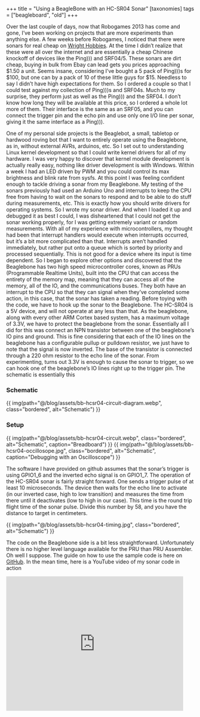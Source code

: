 +++
title = "Using a BeagleBone with an HC-SR04 Sonar"
[taxonomies]
tags = ["beagleboard", "old"]
+++

Over the last couple of days, now that Robogames 2013 has come and gone, I’ve been working on projects that are more experiments than anything else.  A few weeks before Robogames, I noticed that there were sonars for real cheap on [Wright Hobbies](https://www.wrighthobbies.com/).  At the time I didn’t realize that these were all over the internet and are essentially a cheap Chinese knockoff of devices like the Ping))) and SRF04/5.  These sonars are dirt cheap, buying in bulk from Ebay can lead gets you prices approaching $1.50 a unit.  Seems insane, considering I’ve bought a 5 pack of Ping)))s for $100, but one can by a pack of 10 of these little guys for $15.  Needless to say I didn’t have high expectations for them.  So I ordered a couple so that I could test against my collection of Ping)))s and SRF04s.  Much to my surprise, they perform just as well as the Ping))) and the SRF04.  I don’t know how long they will be available at this price, so I ordered a whole lot more of them.  Their interface is the same as an SRF05, and you can connect the trigger pin and the echo pin and use only one I/O line per sonar, giving it the same interface as a Ping))).

One of my personal side projects is the Beaglebot, a small, tabletop or hardwood roving bot that I want to entirely operate using the Beaglebone, as in, without external AVRs, arduinos, etc.  So I set out to understanding Linux kernel development so that I could write kernel drivers for all of my hardware.  I was very happy to discover that kernel module development is actually really easy, nothing like driver development is with Windows.  Within a week I had an LED driven by PWM and you could control its max brightness and blink rate from sysfs.  At this point I was feeling confident enough to tackle driving a sonar from my Beaglebone.  My testing of the sonars previously had used an Arduino Uno and interrupts to keep the CPU free from having to wait on the sonars to respond and to be able to do stuff during measurements, etc.  This is exactly how you should write drivers for operating systems.  So I wrote my sonar driver.  And when I loaded it up and debugged it as best I could, I was disheartened that I could not get the sonar working properly, for I was getting extremely variant or random measurements.  With all of my experience with microcontrollers, my thought had been that interrupt handlers would execute when interrupts occurred, but it’s a bit more complicated than that.  Interrupts aren’t handled immediately, but rather put onto a queue which is sorted by priority and processed sequentially.  This is not good for a device where its input is time dependent.  So I began to explore other options and discovered that the Beaglebone has two high speed microcontroller cores, known as PRUs (Programmable Realtime Units), built into the CPU that can access the entirety of the memory map, meaning that they can access all of the memory, all of the IO, and the communications buses.  They both have an interrupt to the CPU so that they can signal when they’ve completed some action, in this case, that the sonar has taken a reading.  Before toying with the code, we have to hook up the sonar to the Beaglebone.  The HC-SR04 is a 5V device, and will not operate at any less than that.  As the beaglebone, along with every other ARM Cortex based system, has a maximum voltage of 3.3V, we have to protect the beaglebone from the sonar.  Essentially all I did for this was connect an NPN transistor between one of the beaglebone’s IO pins and ground.  This is fine considering that each of the IO lines on the beaglebone has a configurable pullup or pulldown resistor, we just have to note that the signal is now inverted.  The base of the transistor is connected through a 220 ohm resistor to the echo line of the sonar.  From experimenting, turns out 3.3V is enough to cause the sonar to trigger, so we can hook one of the beaglebone’s IO lines right up to the trigger pin.  The schematic is essentially this

### Schematic

{{ img(path="@/blog/assets/bb-hcsr04-circuit-diagram.webp", class="bordered", alt="Schematic") }}

### Setup

{{ img(path="@/blog/assets/bb-hcsr04-circuit.webp", class="bordered", alt="Schematic", caption="Breadboard") }}
{{ img(path="@/blog/assets/bb-hcsr04-occillosope.jpg", class="bordered", alt="Schematic", caption="Debugging with an Oscilloscope") }}

The software I have provided on github assumes that the sonar’s trigger is using GPIO1_6 and the inverted echo signal is on GPIO1_7.  The operation of the HC-SR04 sonar is fairly straight forward.  One sends a trigger pulse of at least 10 microseconds.  The device then waits for the echo line to activate (in our inverted case, high to low transition) and measures the time from there until it deactivates (low to high in our case).  This time is the round trip flight time of the sonar pulse.  Divide this number by 58, and you have the distance to target in centimeters.

{{ img(path="@/blog/assets/bb-hcsr04-timing.jpg", class="bordered", alt="Schematic") }}

The code on the Beaglebone side is a bit less straightforward.  Unfortunately there is no higher level language available for the PRU than PRU Assembler.  Oh well I suppose.  The guide on how to use the sample code is here on [GitHub](https://github.com/Teknoman117/beaglebot/tree/master/hcsr04-demo). In the mean time, here is a YouTube video of my sonar code in action

<iframe width="474" height="360" src="https://www.youtube.com/embed/bssyOCcU_Q4" title="Using a Beaglebone with an HC-SR04 sonar" frameborder="0" allow="accelerometer; autoplay; clipboard-write; encrypted-media; gyroscope; picture-in-picture; web-share" allowfullscreen />

